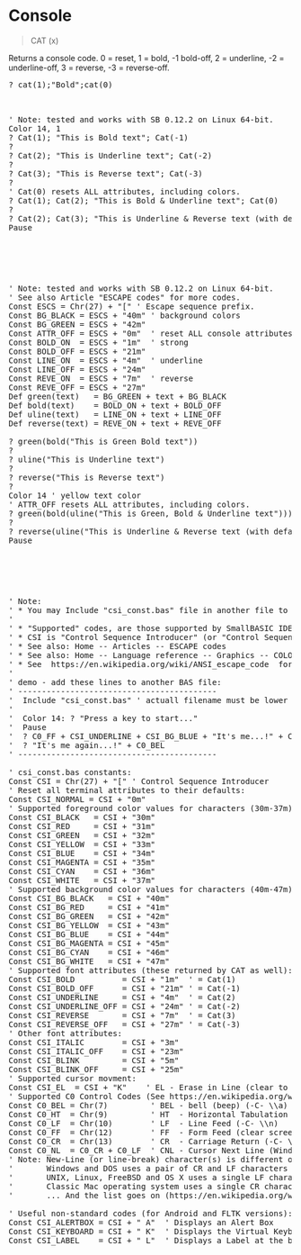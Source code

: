 # Console

> CAT (x)

Returns a console code. 0 = reset, 1 = bold, -1 bold-off, 2 = underline, -2 = underline-off, 3 = reverse, -3 = reverse-off.


<pre>? cat(1);"Bold";cat(0)

<pre>

' Note: tested and works with SB 0.12.2 on Linux 64-bit.
Color 14, 1
? Cat(1); "This is Bold text"; Cat(-1)
?
? Cat(2); "This is Underline text"; Cat(-2)
?
? Cat(3); "This is Reverse text"; Cat(-3)
? 
' Cat(0) resets ALL attributes, including colors.
? Cat(1); Cat(2); "This is Bold & Underline text"; Cat(0) 
?
? Cat(2); Cat(3); "This is Underline & Reverse text (with default colors)"; Cat(0)
Pause

</pre>

<pre>

' Note: tested and works with SB 0.12.2 on Linux 64-bit.
' See also Article "ESCAPE codes" for more codes.
Const ESCS = Chr(27) + "[" ' Escape sequence prefix.
Const BG_BLACK = ESCS + "40m" ' background colors
Const BG_GREEN = ESCS + "42m"
Const ATTR_OFF = ESCS + "0m"  ' reset ALL console attributes
Const BOLD_ON  = ESCS + "1m"  ' strong
Const BOLD_OFF = ESCS + "21m"
Const LINE_ON  = ESCS + "4m"  ' underline
Const LINE_OFF = ESCS + "24m"
Const REVE_ON  = ESCS + "7m"  ' reverse
Const REVE_OFF = ESCS + "27m"
Def green(text)   = BG_GREEN + text + BG_BLACK
Def bold(text)    = BOLD_ON + text + BOLD_OFF
Def uline(text)   = LINE_ON + text + LINE_OFF
Def reverse(text) = REVE_ON + text + REVE_OFF

? green(bold("This is Green Bold text"))
?
? uline("This is Underline text")
?
? reverse("This is Reverse text")
? 
Color 14 ' yellow text color
' ATTR_OFF resets ALL attributes, including colors.
? green(bold(uline("This is Green, Bold & Underline text"))) + ATTR_OFF
?
? reverse(uline("This is Underline & Reverse text (with default colors)"))
Pause

</pre>

<pre>

' Note:
' * You may Include "csi_const.bas" file in another file to make your code more clear.
'
' * "Supported" codes, are those supported by SmallBASIC IDE (not by another Terminal Emulator).
' * CSI is "Control Sequence Introducer" (or "Control Sequence Initiator"), i.e. Chr(27) + "[".
' * See also: Home -- Articles -- ESCAPE codes
' * See also: Home -- Language reference -- Graphics -- COLOR -- color_const.bas
' * See  https://en.wikipedia.org/wiki/ANSI_escape_code  for more Escape codes.
'
' demo - add these lines to another BAS file:
' ------------------------------------------
'  Include "csi_const.bas" ' actuall filename must be lower case for Linux.
'
'  Color 14: ? "Press a key to start..."
'  Pause
'  ? C0_FF + CSI_UNDERLINE + CSI_BG_BLUE + "It's me...!" + CSI_NORMAL
'  ? "It's me again...!" + C0_BEL
' ------------------------------------------

' csi_const.bas constants:
Const CSI = Chr(27) + "[" ' Control Sequence Introducer
' Reset all terminal attributes to their defaults:
Const CSI_NORMAL = CSI + "0m"
' Supported foreground color values for characters (30m-37m):
Const CSI_BLACK   = CSI + "30m"
Const CSI_RED     = CSI + "31m"
Const CSI_GREEN   = CSI + "32m"
Const CSI_YELLOW  = CSI + "33m"
Const CSI_BLUE    = CSI + "34m"
Const CSI_MAGENTA = CSI + "35m"
Const CSI_CYAN    = CSI + "36m"
Const CSI_WHITE   = CSI + "37m"
' Supported background color values for characters (40m-47m):
Const CSI_BG_BLACK   = CSI + "40m"
Const CSI_BG_RED     = CSI + "41m"
Const CSI_BG_GREEN   = CSI + "42m"
Const CSI_BG_YELLOW  = CSI + "43m"
Const CSI_BG_BLUE    = CSI + "44m"
Const CSI_BG_MAGENTA = CSI + "45m"
Const CSI_BG_CYAN    = CSI + "46m"
Const CSI_BG_WHITE   = CSI + "47m"
' Supported font attributes (these returned by CAT as well):
Const CSI_BOLD          = CSI + "1m"  ' = Cat(1)
Const CSI_BOLD_OFF      = CSI + "21m" ' = Cat(-1)
Const CSI_UNDERLINE     = CSI + "4m"  ' = Cat(2)
Const CSI_UNDERLINE_OFF = CSI + "24m" ' = Cat(-2)
Const CSI_REVERSE       = CSI + "7m"  ' = Cat(3)
Const CSI_REVERSE_OFF   = CSI + "27m" ' = Cat(-3)
' Other font attributes:
Const CSI_ITALIC        = CSI + "3m"
Const CSI_ITALIC_OFF    = CSI + "23m"
Const CSI_BLINK         = CSI + "5m"
Const CSI_BLINK_OFF     = CSI + "25m"
' Supported cursor movment:
Const CSI_EL  = CSI + "K"    ' EL - Erase in Line (clear to end of line).
' Supported C0 Control Codes (See https://en.wikipedia.org/wiki/C0_and_C1_control_codes):
Const C0_BEL = Chr(7)         ' BEL - bell (beep) (-C- \\a)
Const C0_HT  = Chr(9)         ' HT  - Horizontal Tabulation (tab) (-C- \\t)
Const C0_LF  = Chr(10)        ' LF  - Line Feed (-C- \\n)
Const C0_FF  = Chr(12)        ' FF  - Form Feed (clear screen) (-C- \\f)
Const C0_CR  = Chr(13)        ' CR  - Carriage Return (-C- \\r)
Const C0_NL  = C0_CR + C0_LF  ' CNL - Cursor Next Line (Windows style for \\n)
' Note: New-Line (or line-break) character(s) is different on each system:
'       Windows and DOS uses a pair of CR and LF characters to terminate lines.
'       UNIX, Linux, FreeBSD and OS X uses a single LF character only.
'       Classic Mac operating system uses a single CR character only.
'       ... And the list goes on (https://en.wikipedia.org/wiki/Newline).

' Useful non-standard codes (for Android and FLTK versions):
Const CSI_ALERTBOX = CSI + " A"  ' Displays an Alert Box
Const CSI_KEYBOARD = CSI + " K"  ' Displays the Virtual Keyboard
Const CSI_LABEL    = CSI + " L"  ' Displays a Label at the bottom of the screen

</pre>


